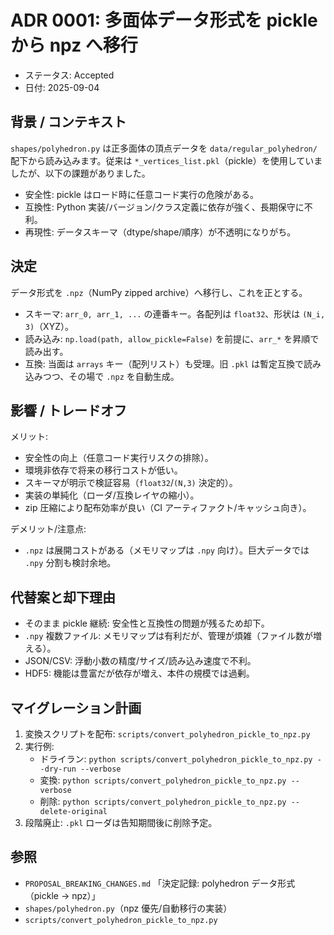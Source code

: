 # ADR 0001: 多面体データ形式を pickle から npz へ移行

- ステータス: Accepted
- 日付: 2025-09-04

## 背景 / コンテキスト

`shapes/polyhedron.py` は正多面体の頂点データを `data/regular_polyhedron/` 配下から読み込みます。従来は
`*_vertices_list.pkl`（pickle）を使用していましたが、以下の課題がありました。

- 安全性: pickle はロード時に任意コード実行の危険がある。
- 互換性: Python 実装/バージョン/クラス定義に依存が強く、長期保守に不利。
- 再現性: データスキーマ（dtype/shape/順序）が不透明になりがち。

## 決定

データ形式を `.npz`（NumPy zipped archive）へ移行し、これを正とする。

- スキーマ: `arr_0, arr_1, ...` の連番キー。各配列は `float32`、形状は `(N_i, 3)`（XYZ）。
- 読み込み: `np.load(path, allow_pickle=False)` を前提に、`arr_*` を昇順で読み出す。
- 互換: 当面は `arrays` キー（配列リスト）も受理。旧 `.pkl` は暫定互換で読み込みつつ、その場で `.npz` を自動生成。

## 影響 / トレードオフ

メリット:
- 安全性の向上（任意コード実行リスクの排除）。
- 環境非依存で将来の移行コストが低い。
- スキーマが明示で検証容易（`float32`/`(N,3)` 決定的）。
- 実装の単純化（ローダ/互換レイヤの縮小）。
- zip 圧縮により配布効率が良い（CI アーティファクト/キャッシュ向き）。

デメリット/注意点:
- `.npz` は展開コストがある（メモリマップは `.npy` 向け）。巨大データでは `.npy` 分割も検討余地。

## 代替案と却下理由

- そのまま pickle 継続: 安全性と互換性の問題が残るため却下。
- `.npy` 複数ファイル: メモリマップは有利だが、管理が煩雑（ファイル数が増える）。
- JSON/CSV: 浮動小数の精度/サイズ/読み込み速度で不利。
- HDF5: 機能は豊富だが依存が増え、本件の規模では過剰。

## マイグレーション計画

1. 変換スクリプトを配布: `scripts/convert_polyhedron_pickle_to_npz.py`
2. 実行例:
   - ドライラン: `python scripts/convert_polyhedron_pickle_to_npz.py --dry-run --verbose`
   - 変換: `python scripts/convert_polyhedron_pickle_to_npz.py --verbose`
   - 削除: `python scripts/convert_polyhedron_pickle_to_npz.py --delete-original`
3. 段階廃止: `.pkl` ローダは告知期間後に削除予定。

## 参照

- `PROPOSAL_BREAKING_CHANGES.md` 「決定記録: polyhedron データ形式（pickle → npz）」
- `shapes/polyhedron.py`（npz 優先/自動移行の実装）
- `scripts/convert_polyhedron_pickle_to_npz.py`

